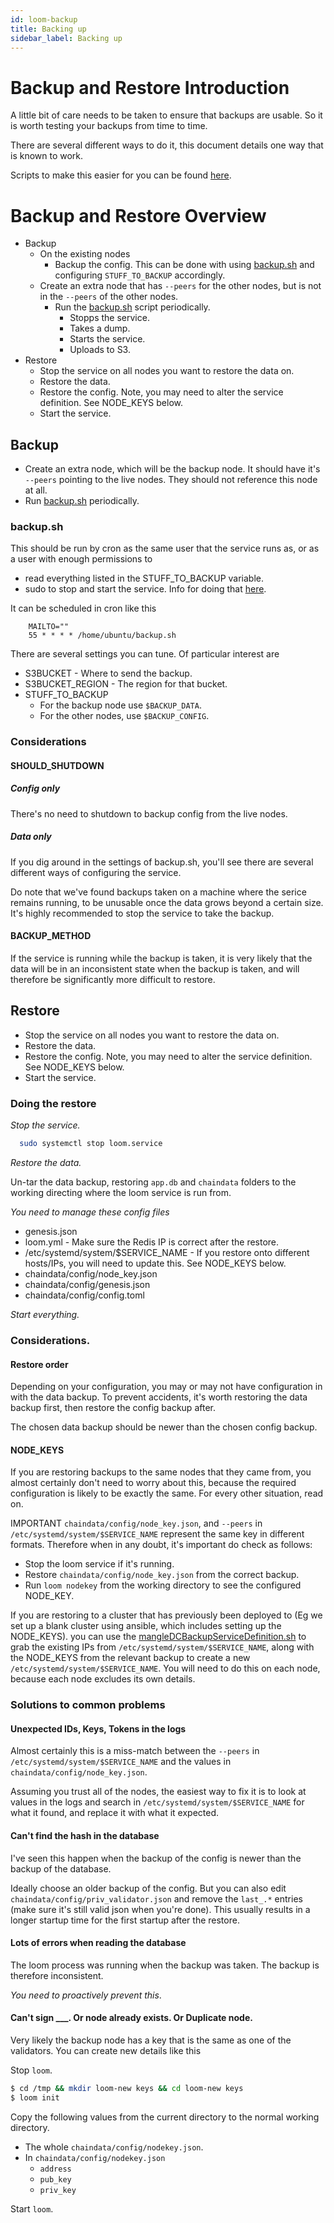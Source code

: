```yaml
---
id: loom-backup
title: Backing up
sidebar_label: Backing up
---
```


# Backup and Restore Introduction

A little bit of care needs to be taken to ensure that backups are usable. So it is worth testing your backups from time to time.

There are several different ways to do it, this document details one way that is known to work.

Scripts to make this easier for you can be found [here](https://github.com/loomnetwork/loom-sdk-documentation/blob/master/scripts/backup/).

# Backup and Restore Overview

* Backup
  * On the existing nodes
    * Backup the config. This can be done with using [backup.sh](https://github.com/loomnetwork/loom-sdk-documentation/blob/master/scripts/backup/backup.sh) and configuring `STUFF_TO_BACKUP` accordingly.
  * Create an extra node that has `--peers` for the other nodes, but is not in the `--peers` of the other nodes.
    * Run the [backup.sh](https://github.com/loomnetwork/loom-sdk-documentation/blob/master/scripts/backup/backup.sh) script periodically.
      * Stopps the service.
      * Takes a dump.
      * Starts the service.
      * Uploads to S3.
* Restore
  * Stop the service on all nodes you want to restore the data on.
  * Restore the data.
  * Restore the config. Note, you may need to alter the service definition. See NODE_KEYS below.
  * Start the service.

## Backup

* Create an extra node, which will be the backup node. It should have it's `--peers` pointing to the live nodes. They should not reference this node at all.
* Run [backup.sh](https://github.com/loomnetwork/loom-sdk-documentation/blob/master/scripts/backup/backup.sh) periodically.

### backup.sh

This should be run by cron as the same user that the service runs as, or as a user with enough permissions to 

* read everything listed in the STUFF_TO_BACKUP variable.
* sudo to stop and start the service. Info for doing that [here](https://unix.stackexchange.com/questions/18830/how-to-run-a-specific-program-as-root-without-a-password-prompt).

It can be scheduled in cron like this

```cron
    MAILTO=""
    55 * * * * /home/ubuntu/backup.sh
```

There are several settings you can tune. Of particular interest are

* S3BUCKET - Where to send the backup.
* S3BUCKET_REGION - The region for that bucket.
* STUFF_TO_BACKUP
  * For the backup node use `$BACKUP_DATA`.
  * For the other nodes, use `$BACKUP_CONFIG`.

### Considerations


#### SHOULD_SHUTDOWN

##### Config only

There's no need to shutdown to backup config from the live nodes.

##### Data only

If you dig around in the settings of backup.sh, you'll see there are several different ways of configuring the service.

Do note that we've found backups taken on a machine where the serice remains running, to be unusable once the data grows beyond a certain size. It's highly recommended to stop the service to take the backup.


#### BACKUP_METHOD

If the service is running while the backup is taken, it is very likely that the data will be in an inconsistent state when the backup is taken, and will therefore be significantly more difficult to restore.

## Restore

* Stop the service on all nodes you want to restore the data on.
* Restore the data.
* Restore the config. Note, you may need to alter the service definition. See NODE_KEYS below.
* Start the service.

### Doing the restore

*Stop the service.*

```bash
  sudo systemctl stop loom.service
```

*Restore the data.*

Un-tar the data backup, restoring `app.db` and `chaindata` folders to the working directing where the loom service is run from.

*You need to manage these config files*

* genesis.json
* loom.yml - Make sure the Redis IP is correct after the restore.
* /etc/systemd/system/$SERVICE_NAME - If you restore onto different hosts/IPs, you will need to update this. See NODE_KEYS below.
* chaindata/config/node_key.json
* chaindata/config/genesis.json
* chaindata/config/config.toml

*Start everything.*

### Considerations.

#### Restore order

Depending on your configuration, you may or may not have configuration in with the data backup. To prevent accidents, it's worth restoring the data backup first, then restore the config backup after.

The chosen data backup should be newer than the chosen config backup.

#### NODE_KEYS

If you are restoring backups to the same nodes that they came from, you almost certainly don't need to worry about this, because the required configuration is likely to be exactly the same. For every other situation, read on.

IMPORTANT `chaindata/config/node_key.json`, and `--peers` in `/etc/systemd/system/$SERVICE_NAME` represent the same key in different formats. Therefore when in any doubt, it's important do check as follows:

* Stop the loom service if it's running.
* Restore `chaindata/config/node_key.json` from the correct backup.
* Run `loom nodekey` from the working directory to see the configured NODE_KEY.

If you are restoring to a cluster that has previously been deployed to (Eg we set up a blank cluster using ansible, which includes setting up the NODE_KEYS). you can use the [mangleDCBackupServiceDefinition.sh](https://github.com/loomnetwork/loom-sdk-documentation/blob/master/scripts/backup/mangleDCBackupServiceDefinition.sh) to grab the existing IPs from `/etc/systemd/system/$SERVICE_NAME`, along with the NODE_KEYS from the relevant backup to create a new `/etc/systemd/system/$SERVICE_NAME`. You will need to do this on each node, because each node excludes its own details.

### Solutions to common problems

#### Unexpected IDs, Keys, Tokens in the logs

Almost certainly this is a miss-match between the `--peers` in `/etc/systemd/system/$SERVICE_NAME` and the values in `chaindata/config/node_key.json`.

Assuming you trust all of the nodes, the easiest way to fix it is to look at values in the logs and search in `/etc/systemd/system/$SERVICE_NAME` for what it found, and replace it with what it expected.

#### Can't find the hash in the database

I've seen this happen when the backup of the config is newer than the backup of the database.

Ideally choose an older backup of the config. But you can also edit `chaindata/config/priv_validator.json` and remove the `last_.*` entries (make sure it's still valid json when you're done). This usually results in a longer startup time for the first startup after the restore.

#### Lots of errors when reading the database

The loom process was running when the backup was taken. The backup is therefore inconsistent.

*You need to proactively prevent this*.

#### Can't sign ___. Or node already exists. Or Duplicate node.

Very likely the backup node has a key that is the same as one of the validators. You can create new details like this

Stop `loom`.

```bash
$ cd /tmp && mkdir loom-new keys && cd loom-new keys
$ loom init

```

Copy the following values from the current directory to the normal working directory.

* The whole `chaindata/config/nodekey.json`.
* In `chaindata/config/nodekey.json`
  * `address`
  * `pub_key`
  * `priv_key`

Start `loom`.
